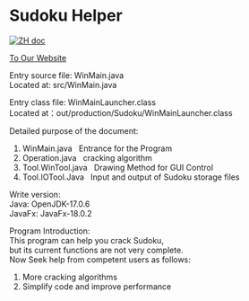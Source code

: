 <h1>Sudoku Helper</h1>

<p>
  <a href="README_ZH.md"><img src="https://img.shields.io/badge/文档-中文版-white.svg" alt="ZH doc"/></a>
</p>

[To Our Website](https://codeforfree.kesug.com/productions/sudoku)

<p>
Entry source file: WinMain.java <br>
Located at: src/WinMain.java <br>

Entry class file: WinMainLauncher.class <br>
Located at：out/production/Sudoku/WinMainLauncher.class <br>

Detailed purpose of the document: <br>
<ol>
  <li>WinMain.java &nbsp; Entrance for the Program</li>
  <li>Operation.java &nbsp; cracking algorithm</li>
  <li>Tool.WinTool.java &nbsp; Drawing Method for GUI Control</li>
  <li>Tool.IOTool.Java &nbsp; Input and output of Sudoku storage files</li>
</ol>

Write version: <br>
Java:   OpenJDK-17.0.6 <br>
JavaFx: JavaFx-18.0.2 <br>

Program Introduction: <br>
This program can help you crack Sudoku,  <br>
but its current functions are not very complete. <br>
Now Seek help from competent users as follows: <br>
<ol>
  <li>More cracking algorithms</li>
  <li>Simplify code and improve performance</li>
</ol>
</p>
